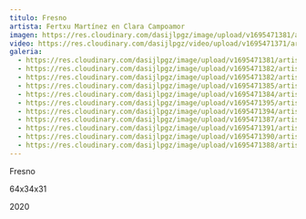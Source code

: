 ```yaml
---
titulo: Fresno
artista: Fertxu Martínez en Clara Campoamor
imagen: https://res.cloudinary.com/dasijlpgz/image/upload/v1695471381/artistas/Fertxu%20Mart%C3%ADnez%20-%20Clara%20Campoamor/Fresno/P1060937.jpg
video: https://res.cloudinary.com/dasijlpgz/video/upload/v1695471371/artistas/Fertxu%20Mart%C3%ADnez%20-%20Clara%20Campoamor/Fresno/Sin_t%C3%ADtulo.mp4
galeria:
  - https://res.cloudinary.com/dasijlpgz/image/upload/v1695471381/artistas/Fertxu%20Mart%C3%ADnez%20-%20Clara%20Campoamor/Fresno/P1060937.jpg
  - https://res.cloudinary.com/dasijlpgz/image/upload/v1695471382/artistas/Fertxu%20Mart%C3%ADnez%20-%20Clara%20Campoamor/Fresno/P1060939.jpg
  - https://res.cloudinary.com/dasijlpgz/image/upload/v1695471382/artistas/Fertxu%20Mart%C3%ADnez%20-%20Clara%20Campoamor/Fresno/P1060940.jpg
  - https://res.cloudinary.com/dasijlpgz/image/upload/v1695471385/artistas/Fertxu%20Mart%C3%ADnez%20-%20Clara%20Campoamor/Fresno/P1060943.jpg
  - https://res.cloudinary.com/dasijlpgz/image/upload/v1695471384/artistas/Fertxu%20Mart%C3%ADnez%20-%20Clara%20Campoamor/Fresno/P1060942.jpg
  - https://res.cloudinary.com/dasijlpgz/image/upload/v1695471395/artistas/Fertxu%20Mart%C3%ADnez%20-%20Clara%20Campoamor/Fresno/P1060950.jpg
  - https://res.cloudinary.com/dasijlpgz/image/upload/v1695471394/artistas/Fertxu%20Mart%C3%ADnez%20-%20Clara%20Campoamor/Fresno/P1060949.jpg
  - https://res.cloudinary.com/dasijlpgz/image/upload/v1695471387/artistas/Fertxu%20Mart%C3%ADnez%20-%20Clara%20Campoamor/Fresno/P1060945.jpg
  - https://res.cloudinary.com/dasijlpgz/image/upload/v1695471391/artistas/Fertxu%20Mart%C3%ADnez%20-%20Clara%20Campoamor/Fresno/P1060948.jpg
  - https://res.cloudinary.com/dasijlpgz/image/upload/v1695471390/artistas/Fertxu%20Mart%C3%ADnez%20-%20Clara%20Campoamor/Fresno/P1060947.jpg
  - https://res.cloudinary.com/dasijlpgz/image/upload/v1695471388/artistas/Fertxu%20Mart%C3%ADnez%20-%20Clara%20Campoamor/Fresno/P1060946.jpg
---
```

F﻿resno

6﻿4x34x31

2﻿020